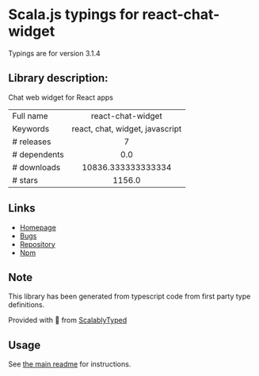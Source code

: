 
# Scala.js typings for react-chat-widget

Typings are for version 3.1.4

## Library description:
Chat web widget for React apps

|                    |                 |
| ------------------ | :-------------: |
| Full name          | react-chat-widget |
| Keywords           | react, chat, widget, javascript |
| # releases         | 7 |
| # dependents       | 0.0 |
| # downloads        | 10836.333333333334 |
| # stars            | 1156.0 |

## Links
- [Homepage](https://github.com/Wolox/react-chat-widget#readme)
- [Bugs](https://github.com/Wolox/react-chat-widget/issues)
- [Repository](https://github.com/Wolox/react-chat-widget)
- [Npm](https://www.npmjs.com/package/react-chat-widget)
    


## Note
This library has been generated from typescript code from first party type definitions.

Provided with :purple_heart: from [ScalablyTyped](https://github.com/oyvindberg/ScalablyTyped)

## Usage
See [the main readme](../../readme.md) for instructions.


